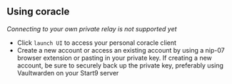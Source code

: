 ## Using coracle

*Connecting to your own private relay is not supported yet*

- Click `launch UI` to access your personal coracle client
- Create a new account or access an existing account by using a nip-07 browser extension or pasting in your private key. If creating a new account, be sure to securely back up the private key, preferably using Vaultwarden on your Start9 server
